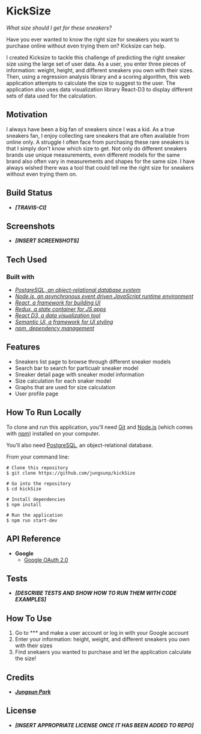 # KickSize

*What size should I get for these sneakers?*

Have you ever wanted to know the right size for sneakers you want to purchase online without even trying them on? Kicksize can help.

I created Kicksize to tackle this challenge of predicting the right sneaker size using the large set of user data. As a user, you enter three pieces of information: weight, height, and different sneakers you own with their sizes. Then, using a regression analysis library and a scoring algorithm, this web application attempts to calculate the size to suggest to the user. The application also uses data visualization library React-D3 to display different sets of data used for the calculation.

## Motivation

I always have been a big fan of sneakers since I was a kid. As a true sneakers fan, I enjoy collecting rare sneakers that are often available from online only. A struggle I often face from purchasing these rare sneakers is that I simply don't know which size to get. Not only do different sneakers brands use unique measurements, even different models for the same brand also often vary in measurements and shapes for the same size. I have always wished there was a tool that could tell me the right size for sneakers without even trying them on.

## Build Status

* **_[TRAVIS-CI]_**

## Screenshots

* **_[INSERT SCREENSHOTS]_**

## Tech Used

### Built with

* *[PostgreSQL, an object-relational database system](https://www.postgresql.org/)*
* *[Node.js, an asynchronous event driven JavaScript runtime environment](https://nodejs.org/en/)*
* *[React, a framework for building UI](https://reactjs.org/)*
* *[Redux, a state container for JS apps](http://redux.js.org/)*
* *[React D3, a data visualization tool](http://www.reactd3.org/)*
* *[Semantic UI, a framework for UI styling](https://semantic-ui.com/)*
* *[npm, dependency management](https://www.npmjs.com/)*

## Features

* Sneakers list page to browse through different sneaker models
* Search bar to search for particualr sneaker model
* Sneaker detail page with sneaker model information
* Size calculation for each snaker model
* Graphs that are used for size calculation
* User profile page

## How To Run Locally

To clone and run this application, you'll need [Git](https://git-scm.com/) and [Node.js](https://nodejs.org/en/download/) (which comes with [npm](https://www.npmjs.com/)) installed on your computer.

You'll also need [PostgreSQL](https://www.postgresql.org/download/), an object-relational database.

From your command line:
```
# Clone this repository
$ git clone https://github.com/jungsunp/kickSize

# Go into the repository
$ cd kickSize

# Install dependencies
$ npm install

# Run the application
$ npm run start-dev
```

## API Reference

* **Google**
  * [Google OAuth 2.0](https://developers.google.com/identity/protocols/OAuth2)

## Tests

* **_[DESCRIBE TESTS AND SHOW HOW TO RUN THEM WITH CODE EXAMPLES]_**

## How To Use

1. Go to *** and make a user account or log in with your Google account
2. Enter your information: height, weight, and different sneakers you own with their sizes
3. Find snekaers you wanted to purchase and let the application calculate the size!

## Credits

* **_[Jungsun Park](https://github.com/jungsunp)_**

## License

* **_[INSERT APPROPRIATE LICENSE ONCE IT HAS BEEN ADDED TO REPO]_**
